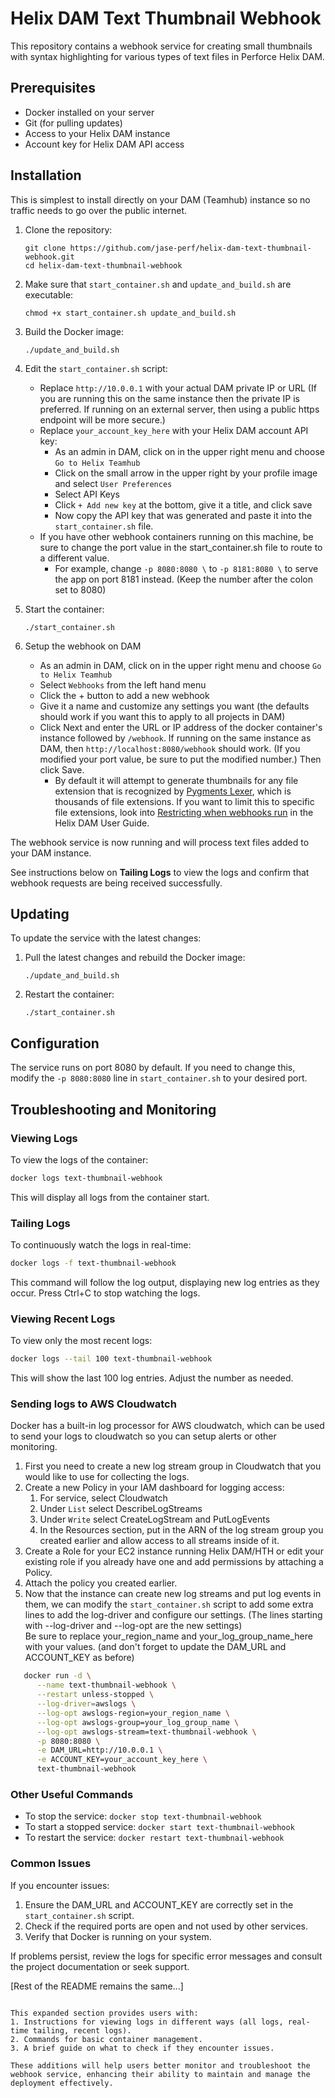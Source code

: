 # Helix DAM Text Thumbnail Webhook

This repository contains a webhook service for creating small thumbnails with syntax highlighting for various types of text files in Perforce Helix DAM.

## Prerequisites

- Docker installed on your server
- Git (for pulling updates)
- Access to your Helix DAM instance
- Account key for Helix DAM API access

## Installation
This is simplest to install directly on your DAM (Teamhub) instance so no traffic needs to go over the public internet.

1. Clone the repository:
   ```
   git clone https://github.com/jase-perf/helix-dam-text-thumbnail-webhook.git
   cd helix-dam-text-thumbnail-webhook
   ```
2. Make sure that `start_container.sh` and `update_and_build.sh` are executable:
   ```
   chmod +x start_container.sh update_and_build.sh
   ```
3. Build the Docker image:
   ```
   ./update_and_build.sh
   ```

4. Edit the `start_container.sh` script:
   - Replace `http://10.0.0.1` with your actual DAM private IP or URL (If you are running this on the same instance then the private IP is preferred. If running on an external server, then using a public https endpoint will be more secure.)
   - Replace `your_account_key_here` with your Helix DAM account API key:
     - As an admin in DAM, click on in the upper right menu and choose `Go to Helix Teamhub`
     - Click on the small arrow in the upper right by your profile image and select `User Preferences`
     - Select API Keys
     - Click `+ Add new key` at the bottom, give it a title, and click save
     - Now copy the API key that was generated and paste it into the `start_container.sh` file.
   - If you have other webhook containers running on this machine, be sure to change the port value in the start_container.sh file to route to a different value.
     - For example, change `-p 8080:8080 \` to `-p 8181:8080 \` to serve the app on port 8181 instead. (Keep the number after the colon set to 8080)

5. Start the container:
   ```
   ./start_container.sh
   ```

6. Setup the webhook on DAM
   - As an admin in DAM, click on in the upper right menu and choose `Go to Helix Teamhub`
   - Select `Webhooks` from the left hand menu
   - Click the + button to add a new webhook
   - Give it a name and customize any settings you want (the defaults should work if you want this to apply to all projects in DAM)
   - Click Next and enter the URL or IP address of the docker container's instance followed by `/webhook`. If running on the same instance as DAM, then `http://localhost:8080/webhook` should work. (If you modified your port value, be sure to put the modified number.) Then click Save.
     - By default it will attempt to generate thumbnails for any file extension that is recognized by [Pygments Lexer](https://pygments.org/docs/lexers/), which is thousands of file extensions. If you want to limit this to specific file extensions, look into [Restricting when webhooks run](https://help.perforce.com/helix-core/helix-dam/current/Content/HelixDAM-User/adding-webhooks.html#restrictions) in the Helix DAM User Guide.

The webhook service is now running and will process text files added to your DAM instance.

See instructions below on **Tailing Logs** to view the logs and confirm that webhook requests are being received successfully.

## Updating

To update the service with the latest changes:

1. Pull the latest changes and rebuild the Docker image:
   ```
   ./update_and_build.sh
   ```

2. Restart the container:
   ```
   ./start_container.sh
   ```

## Configuration

The service runs on port 8080 by default. If you need to change this, modify the `-p 8080:8080` line in `start_container.sh` to your desired port.


## Troubleshooting and Monitoring

### Viewing Logs
To view the logs of the container:

```bash
docker logs text-thumbnail-webhook
```

This will display all logs from the container start.

### Tailing Logs
To continuously watch the logs in real-time:

```bash
docker logs -f text-thumbnail-webhook
```

This command will follow the log output, displaying new log entries as they occur. Press Ctrl+C to stop watching the logs.

### Viewing Recent Logs
To view only the most recent logs:

```bash
docker logs --tail 100 text-thumbnail-webhook
```

This will show the last 100 log entries. Adjust the number as needed.

### Sending logs to AWS Cloudwatch
Docker has a built-in log processor for AWS cloudwatch, which can be used to send your logs to cloudwatch so you can setup alerts or other monitoring.

1. First you need to create a new log stream group in Cloudwatch that you would like to use for collecting the logs.
2. Create a new Policy in your IAM dashboard for logging access:
   1. For service, select Cloudwatch
   2. Under `List` select DescribeLogStreams
   3. Under `Write` select CreateLogStream and PutLogEvents
   4. In the Resources section, put in the ARN of the log stream group you created earlier and allow access to all streams inside of it.
3. Create a Role for your EC2 instance running Helix DAM/HTH or edit your existing role if you already have one and add permissions by attaching a Policy.
4. Attach the policy you created earlier.
5. Now that the instance can create new log streams and put log events in them, we can modify the `start_container.sh` script to add some extra lines to add the log-driver and configure our settings. (The lines starting with --log-driver and --log-opt are the new settings)  
Be sure to replace your_region_name and your_log_group_name_here with your values. (and don't forget to update the DAM_URL and ACCOUNT_KEY as before)
```bash
   docker run -d \
      --name text-thumbnail-webhook \
      --restart unless-stopped \
      --log-driver=awslogs \
      --log-opt awslogs-region=your_region_name \
      --log-opt awslogs-group=your_log_group_name \
      --log-opt awslogs-stream=text-thumbnail-webhook \
      -p 8080:8080 \
      -e DAM_URL=http://10.0.0.1 \
      -e ACCOUNT_KEY=your_account_key_here \
      text-thumbnail-webhook
```

### Other Useful Commands
- To stop the service: `docker stop text-thumbnail-webhook`
- To start a stopped service: `docker start text-thumbnail-webhook`
- To restart the service: `docker restart text-thumbnail-webhook`

### Common Issues
If you encounter issues:
1. Ensure the DAM_URL and ACCOUNT_KEY are correctly set in the `start_container.sh` script.
2. Check if the required ports are open and not used by other services.
3. Verify that Docker is running on your system.

If problems persist, review the logs for specific error messages and consult the project documentation or seek support.

[Rest of the README remains the same...]
```

This expanded section provides users with:
1. Instructions for viewing logs in different ways (all logs, real-time tailing, recent logs).
2. Commands for basic container management.
3. A brief guide on what to check if they encounter issues.

These additions will help users better monitor and troubleshoot the webhook service, enhancing their ability to maintain and manage the deployment effectively.